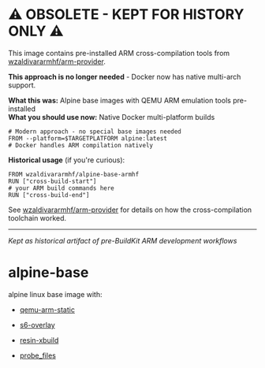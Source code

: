 # ⚠️ OBSOLETE - KEPT FOR HISTORY ONLY ⚠️

This image contains pre-installed ARM cross-compilation tools from [wzaldivararmhf/arm-provider](https://github.com/wzaldivar/arm-provider).

**This approach is no longer needed** - Docker now has native multi-arch support.

**What this was:** Alpine base images with QEMU ARM emulation tools pre-installed  
**What you should use now:** Native Docker multi-platform builds

```
# Modern approach - no special base images needed
FROM --platform=$TARGETPLATFORM alpine:latest
# Docker handles ARM compilation natively
```

**Historical usage** (if you're curious):

```
FROM wzaldivararmhf/alpine-base-armhf
RUN ["cross-build-start"]
# your ARM build commands here
RUN ["cross-build-end"]
```

See [wzaldivararmhf/arm-provider](https://github.com/wzaldivar/arm-provider) for details on how the cross-compilation toolchain worked.

---
*Kept as historical artifact of pre-BuildKit ARM development workflows*

# alpine-base

alpine linux base image with:

* [qemu-arm-static](https://github.com/resin-io/qemu)

* [s6-overlay](https://github.com/just-containers/s6-overlay)

* [resin-xbuild](https://github.com/resin-io-projects/armv7hf-debian-qemu)

* [probe_files](https://github.com/wzaldivar/arm-provider)
